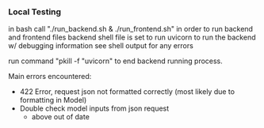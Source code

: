 ### Local Testing

in bash call "./run_backend.sh & ./run_frontend.sh" in order to run backend and frontend files
backend shell file is set to run uvicorn to run the backend w/ debugging information
see shell output for any errors 

run command "pkill -f "uvicorn" to end backend running process. 

Main errors encountered:
* 422 Error, request json not formatted correctly (most likely due to formatting in Model)
* Double check model inputs from json request
    *  above out of date